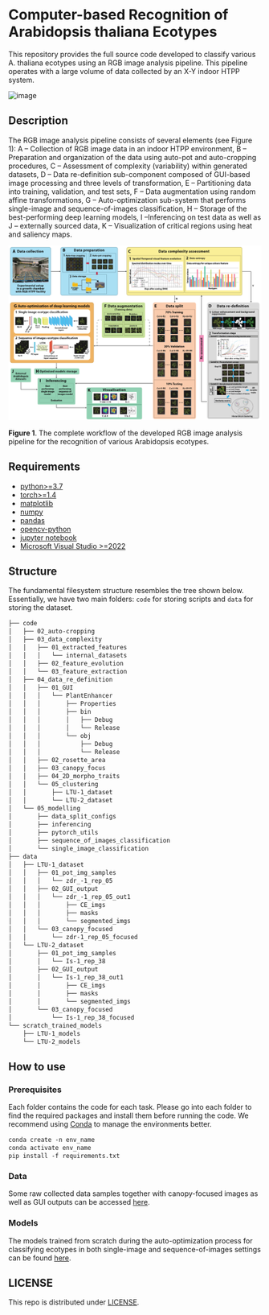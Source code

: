 # Computer-based Recognition of Arabidopsis thaliana Ecotypes

This repository provides the full source code developed to classify various A. thaliana ecotypes using an RGB image analysis pipeline. This pipeline operates with a large volume of data collected by an X-Y indoor HTPP system.

![image](images/img1_syst.png)

## Description

The RGB image analysis pipeline consists of several elements (see Figure 1):
A – Collection of RGB image data in an indoor HTPP environment, B – Preparation and organization of the data using auto-pot and auto-cropping procedures, C – Assessment of complexity (variability) within generated datasets, D – Data re-definition sub-component composed of GUI-based image processing and three levels of transformation, E – Partitioning data into training, validation, and test sets, F – Data augmentation using random affine transformations, G – Auto-optimization sub-system that performs single-image and sequence-of-images classification, H – Storage of the best-performing deep learning models, I –Inferencing on test data as well as J – externally sourced data,  K – Visualization of critical regions using heat and saliency maps.

![image](images/rgb_pipeline_1a.png)

**Figure 1**. The complete workflow of the developed RGB image analysis pipeline for the recognition of various Arabidopsis ecotypes.

## Requirements
- [python>=3.7](https://www.python.org/downloads/)
- [torch>=1.4](https://pytorch.org/get-started/locally/)
- [matplotlib](https://pypi.org/project/matplotlib/)
- [numpy](https://pypi.org/project/numpy/)
- [pandas](https://pypi.org/project/pandas/)
- [opencv-python](https://pypi.org/project/opencv-python/)
- [jupyter notebook](https://jupyter.org/)
- [Microsoft Visual Studio >=2022](https://visualstudio.microsoft.com/vs/)

## Structure
The fundamental filesystem structure resembles the tree shown below. Essentially, we have two main folders: ```code``` for storing scripts and ```data``` for storing the dataset.
```console
├── code
│   ├── 02_auto-cropping
│   ├── 03_data_complexity
│   │   ├── 01_extracted_features
│   │   │   └── internal_datasets
│   │   ├── 02_feature_evolution
│   │   └── 03_feature_extraction
│   ├── 04_data_re_definition
│   │   ├── 01_GUI
│   │   │   └── PlantEnhancer
│   │   │       ├── Properties
│   │   │       ├── bin
│   │   │       │   ├── Debug
│   │   │       │   └── Release
│   │   │       └── obj
│   │   │           ├── Debug
│   │   │           └── Release
│   │   ├── 02_rosette_area
│   │   ├── 03_canopy_focus
│   │   ├── 04_2D_morpho_traits
│   │   └── 05_clustering
│   │       ├── LTU-1_dataset
│   │       └── LTU-2_dataset
│   └── 05_modelling
│       ├── data_split_configs
│       ├── inferencing
│       ├── pytorch_utils
│       ├── sequence_of_images_classification
│       └── single_image_classification
├── data
│   ├── LTU-1_dataset
│   │   ├── 01_pot_img_samples
│   │   │   └── zdr_-1_rep_05
│   │   ├── 02_GUI_output
│   │   │   └── zdr_-1_rep_05_out1
│   │   │       ├── CE_imgs
│   │   │       ├── masks
│   │   │       └── segmented_imgs
│   │   └── 03_canopy_focused
│   │       └── zdr-1_rep_05_focused
│   └── LTU-2_dataset
│       ├── 01_pot_img_samples
│       │   └── Is-1_rep_38
│       ├── 02_GUI_output
│       │   └── Is-1_rep_38_out1
│       │       ├── CE_imgs
│       │       ├── masks
│       │       └── segmented_imgs
│       └── 03_canopy_focused
│           └── Is-1_rep_38_focused
└── scratch_trained_models
    ├── LTU-1_models
    └── LTU-2_models
```

## How to use
### Prerequisites
Each folder contains the code for each task. Please go into each folder to find the required packages and install them before running the code. We recommend using [Conda](https://conda.io/projects/conda/en/latest/user-guide/install/index.html) to manage the environments better.
```
conda create -n env_name 
conda activate env_name
pip install -f requirements.txt
```

### Data
Some raw collected data samples together with canopy-focused images as well as GUI outputs can be accessed [here](data).

### Models
The models trained from scratch during the auto-optimization process for classifying ecotypes in both single-image and sequence-of-images settings can be found [here](trained_models).

## LICENSE
This repo is distributed under [LICENSE](LICENSE).
